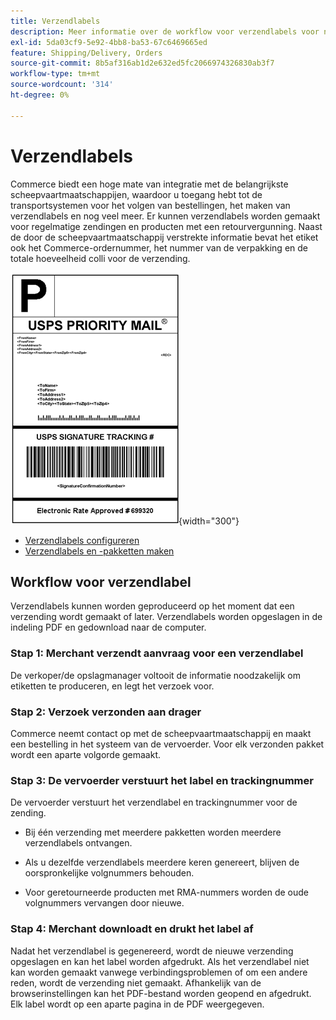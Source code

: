 ```yaml
---
title: Verzendlabels
description: Meer informatie over de workflow voor verzendlabels voor normale verzendingen en producten met een retourvergunning voor producten.
exl-id: 5da03cf9-5e92-4bb8-ba53-67c6469665ed
feature: Shipping/Delivery, Orders
source-git-commit: 8b5af316ab1d2e632ed5fc2066974326830ab3f7
workflow-type: tm+mt
source-wordcount: '314'
ht-degree: 0%

---
```


# Verzendlabels

Commerce biedt een hoge mate van integratie met de belangrijkste scheepvaartmaatschappijen, waardoor u toegang hebt tot de transportsystemen voor het volgen van bestellingen, het maken van verzendlabels en nog veel meer. Er kunnen verzendlabels worden gemaakt voor regelmatige zendingen en producten met een retourvergunning. Naast de door de scheepvaartmaatschappij verstrekte informatie bevat het etiket ook het Commerce-ordernummer, het nummer van de verpakking en de totale hoeveelheid colli voor de verzending.

![&#x200B; Prioriteit USPS Verzendlabel &#x200B;](./assets/shipping-usps-priority-label.png){width="300"}

- [Verzendlabels configureren](shipping-label-configure.md)
- [Verzendlabels en -pakketten maken](shipping-label-create.md)

## Workflow voor verzendlabel

Verzendlabels kunnen worden geproduceerd op het moment dat een verzending wordt gemaakt of later. Verzendlabels worden opgeslagen in de indeling PDF en gedownload naar de computer.

### Stap 1: Merchant verzendt aanvraag voor een verzendlabel

De verkoper/de opslagmanager voltooit de informatie noodzakelijk om etiketten te produceren, en legt het verzoek voor.

### Stap 2: Verzoek verzonden aan drager

Commerce neemt contact op met de scheepvaartmaatschappij en maakt een bestelling in het systeem van de vervoerder. Voor elk verzonden pakket wordt een aparte volgorde gemaakt.

### Stap 3: De vervoerder verstuurt het label en trackingnummer

De vervoerder verstuurt het verzendlabel en trackingnummer voor de zending.

- Bij één verzending met meerdere pakketten worden meerdere verzendlabels ontvangen.

- Als u dezelfde verzendlabels meerdere keren genereert, blijven de oorspronkelijke volgnummers behouden.

- Voor geretourneerde producten met RMA-nummers worden de oude volgnummers vervangen door nieuwe.

### Stap 4: Merchant downloadt en drukt het label af

Nadat het verzendlabel is gegenereerd, wordt de nieuwe verzending opgeslagen en kan het label worden afgedrukt. Als het verzendlabel niet kan worden gemaakt vanwege verbindingsproblemen of om een andere reden, wordt de verzending niet gemaakt. Afhankelijk van de browserinstellingen kan het PDF-bestand worden geopend en afgedrukt. Elk label wordt op een aparte pagina in de PDF weergegeven.
